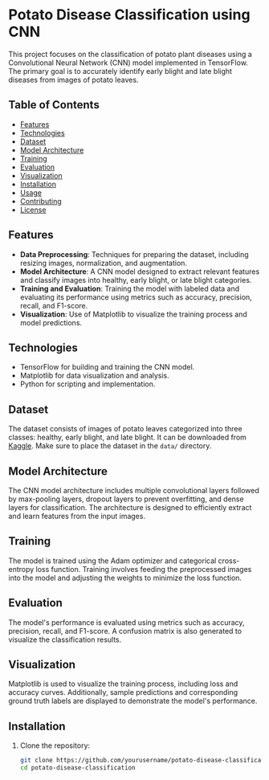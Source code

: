 # Potato Disease Classification using CNN

This project focuses on the classification of potato plant diseases using a Convolutional Neural Network (CNN) model implemented in TensorFlow. The primary goal is to accurately identify early blight and late blight diseases from images of potato leaves.

## Table of Contents
- [Features](#features)
- [Technologies](#technologies)
- [Dataset](#dataset)
- [Model Architecture](#model-architecture)
- [Training](#training)
- [Evaluation](#evaluation)
- [Visualization](#visualization)
- [Installation](#installation)
- [Usage](#usage)
- [Contributing](#contributing)
- [License](#license)

## Features

- **Data Preprocessing**: Techniques for preparing the dataset, including resizing images, normalization, and augmentation.
- **Model Architecture**: A CNN model designed to extract relevant features and classify images into healthy, early blight, or late blight categories.
- **Training and Evaluation**: Training the model with labeled data and evaluating its performance using metrics such as accuracy, precision, recall, and F1-score.
- **Visualization**: Use of Matplotlib to visualize the training process and model predictions.

## Technologies

- TensorFlow for building and training the CNN model.
- Matplotlib for data visualization and analysis.
- Python for scripting and implementation.

## Dataset

The dataset consists of images of potato leaves categorized into three classes: healthy, early blight, and late blight. It can be downloaded from [Kaggle](https://www.kaggle.com/). Make sure to place the dataset in the `data/` directory.

## Model Architecture

The CNN model architecture includes multiple convolutional layers followed by max-pooling layers, dropout layers to prevent overfitting, and dense layers for classification. The architecture is designed to efficiently extract and learn features from the input images.

## Training

The model is trained using the Adam optimizer and categorical cross-entropy loss function. Training involves feeding the preprocessed images into the model and adjusting the weights to minimize the loss function.

## Evaluation

The model's performance is evaluated using metrics such as accuracy, precision, recall, and F1-score. A confusion matrix is also generated to visualize the classification results.

## Visualization

Matplotlib is used to visualize the training process, including loss and accuracy curves. Additionally, sample predictions and corresponding ground truth labels are displayed to demonstrate the model's performance.

## Installation

1. Clone the repository:
   ```bash
   git clone https://github.com/yourusername/potato-disease-classification.git
   cd potato-disease-classification
